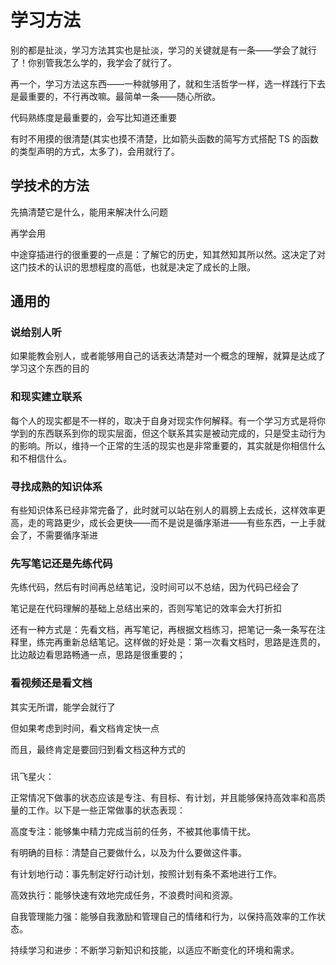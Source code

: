 # 学习方法

别的都是扯淡，学习方法其实也是扯淡，学习的关键就是有一条——学会了就行了！你别管我怎么学的，我学会了就行了。

再一个，学习方法这东西——一种就够用了，就和生活哲学一样，选一样践行下去是最重要的，不行再改嘛。最简单一条——随心所欲。

代码熟练度是最重要的，会写比知道还重要

有时不用摸的很清楚(其实也摸不清楚，比如箭头函数的简写方式搭配 TS 的函数的类型声明的方式，太多了)，会用就行了。

## 学技术的方法

先搞清楚它是什么，能用来解决什么问题

再学会用

中途穿插进行的很重要的一点是：了解它的历史，知其然知其所以然。这决定了对这门技术的认识的思想程度的高低，也就是决定了成长的上限。

## 通用的

### 说给别人听

如果能教会别人，或者能够用自己的话表达清楚对一个概念的理解，就算是达成了学习这个东西的目的

### 和现实建立联系

每个人的现实都是不一样的，取决于自身对现实作何解释。有一个学习方式是将你学到的东西联系到你的现实层面，但这个联系其实是被动完成的，只是受主动行为的影响。所以，维持一个正常的生活的现实也是非常重要的，其实就是你相信什么和不相信什么。

### 寻找成熟的知识体系

有些知识体系已经非常完备了，此时就可以站在别人的肩膀上去成长，这样效率更高，走的弯路更少，成长会更快——而不是说是循序渐进——有些东西，一上手就会了，不需要循序渐进

### 先写笔记还是先练代码

先练代码，然后有时间再总结笔记，没时间可以不总结，因为代码已经会了

笔记是在代码理解的基础上总结出来的，否则写笔记的效率会大打折扣

还有一种方式是：先看文档，再写笔记，再根据文档练习，把笔记一条一条写在注释里，练完再重新总结笔记。这样做的好处是：第一次看文档时，思路是连贯的，比边敲边看思路畅通一点，思路是很重要的；

### 看视频还是看文档

其实无所谓，能学会就行了

但如果考虑到时间，看文档肯定快一点

而且，最终肯定是要回归到看文档这种方式的

###

讯飞星火：

正常情况下做事的状态应该是专注、有目标、有计划，并且能够保持高效率和高质量的工作。以下是一些正常做事的状态表现：

高度专注：能够集中精力完成当前的任务，不被其他事情干扰。

有明确的目标：清楚自己要做什么，以及为什么要做这件事。

有计划地行动：事先制定好行动计划，按照计划有条不紊地进行工作。

高效执行：能够快速有效地完成任务，不浪费时间和资源。

自我管理能力强：能够自我激励和管理自己的情绪和行为，以保持高效率的工作状态。

持续学习和进步：不断学习新知识和技能，以适应不断变化的环境和需求。
